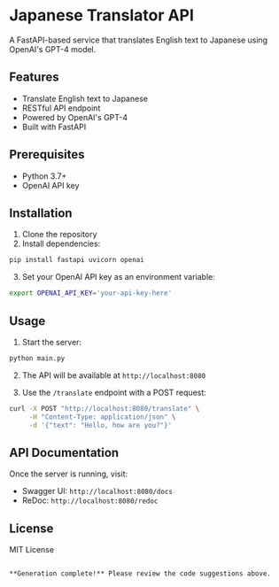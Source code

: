 
# Japanese Translator API

A FastAPI-based service that translates English text to Japanese using OpenAI's GPT-4 model.

## Features

- Translate English text to Japanese
- RESTful API endpoint
- Powered by OpenAI's GPT-4
- Built with FastAPI

## Prerequisites

- Python 3.7+
- OpenAI API key

## Installation

1. Clone the repository
2. Install dependencies:
```bash
pip install fastapi uvicorn openai
```
3. Set your OpenAI API key as an environment variable:
```bash
export OPENAI_API_KEY='your-api-key-here'
```

## Usage

1. Start the server:
```bash
python main.py
```

2. The API will be available at `http://localhost:8080`

3. Use the `/translate` endpoint with a POST request:
```bash
curl -X POST "http://localhost:8080/translate" \
     -H "Content-Type: application/json" \
     -d '{"text": "Hello, how are you?"}'
```

## API Documentation

Once the server is running, visit:
- Swagger UI: `http://localhost:8080/docs`
- ReDoc: `http://localhost:8080/redoc`

## License

MIT License
```

**Generation complete!** Please review the code suggestions above.

